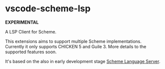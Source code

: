 # vscode-scheme-lsp

**EXPERIMENTAL**

A LSP Client for Scheme.

This extensions aims to support multiple Scheme implementations. Currently it only supports CHICKEN 5 and Guile 3. More details to the supported features soon.

It's based on the also in early development stage [Scheme Language Server](https://gitlab.com/rgherdt/scheme-language-server).
